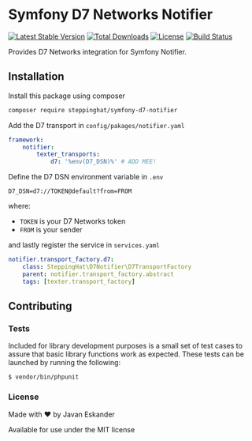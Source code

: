Symfony D7 Networks Notifier
============================

[![Latest Stable Version](http://poser.pugx.org/steppinghat/symfony-d7-notifier/v)](https://packagist.org/packages/steppinghat/symfony-d7-notifier) [![Total Downloads](http://poser.pugx.org/steppinghat/symfony-d7-notifier/downloads)](https://packagist.org/packages/steppinghat/symfony-d7-notifier) [![License](http://poser.pugx.org/steppinghat/symfony-d7-notifier/license)](https://packagist.org/packages/steppinghat/symfony-d7-notifier) [![Build Status](https://travis-ci.com/SteppingHat/symfony-d7-notifier.svg?branch=master)](https://travis-ci.com/SteppingHat/symfony-d7-notifier)

Provides D7 Networks integration for Symfony Notifier.

## Installation

Install this package using composer

```bash
composer require steppinghat/symfony-d7-notifier
```

Add the D7 transport in `config/pakages/notifier.yaml`

```yaml
framework:
    notifier:
        texter_transports:
            d7: '%env(D7_DSN)%' # ADD MEE!
```

Define the D7 DSN environment variable in `.env`

```
D7_DSN=d7://TOKEN@default?from=FROM
```

where:

* `TOKEN` is your D7 Networks token
* `FROM` is your sender

and lastly register the service in `services.yaml`

```yaml
notifier.transport_factory.d7:
    class: SteppingHat\D7Notifier\D7TransportFactory
    parent: notifier.transport_factory.abstract
    tags: [texter.transport_factory]
```

## Contributing

### Tests

Included for library development purposes is a small set of test cases to assure that basic library functions work as
expected. These tests can be launched by running the following:

```
$ vendor/bin/phpunit
```

### License

Made with ❤ by Javan Eskander

Available for use under the MIT license
